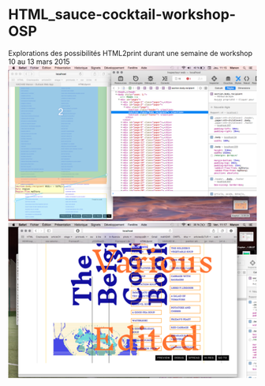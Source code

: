 # HTML_sauce-cocktail-workshop-OSP
Explorations des possibilités HTML2print durant une semaine de workshop
10 au 13 mars 2015
![alt](Snapshots/1.png)
![alt](Snapshots/2.png)

